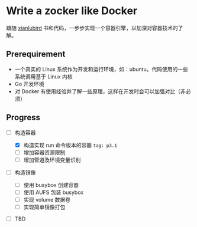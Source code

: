 # Write a zocker like Docker
跟随 [xianlubird](https://github.com/xianlubird/mydocker) 书和代码，一步步实现一个容器引擎，以加深对容器技术的了解。

## Prerequirement
- 一个真实的 Linux 系统作为开发和运行环境，如：ubuntu。代码使用的一些系统调用基于 Linux 内核
- Go 开发环境
- 对 Docker 有使用经验并了解一些原理，这样在开发时会可以加强对比（非必须）

## Progress
- [ ] 构造容器
    - [x] 构造实现 run 命令版本的容器 `tag: p3.1`
    - [ ] 增加容器资源限制
    - [ ] 增加管道及环境变量识别
- [ ] 构造镜像
    - [ ] 使用 busybox 创建容器
    - [ ] 使用 AUFS 包装 busybox
    - [ ] 实现 volume 数据卷
    - [ ] 实现简单镜像打包
- [ ] TBD

